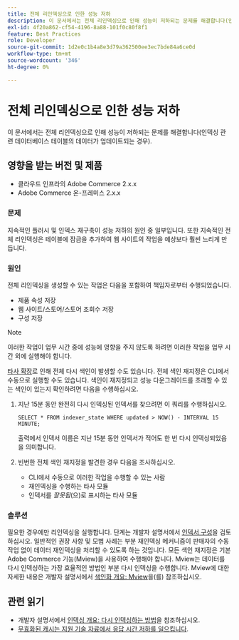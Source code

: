 ```yaml
---
title: 전체 리인덱싱으로 인한 성능 저하
description: 이 문서에서는 전체 리인덱싱으로 인해 성능이 저하되는 문제를 해결합니다(인덱싱 관련 데이터베이스 테이블의 데이터가 업데이트되는 경우).
exl-id: 4f20a862-cf54-4196-8a88-101f0c80f8f1
feature: Best Practices
role: Developer
source-git-commit: 1d2e0c1b4a8e3d79a362500ee3ec7bde84a6ce0d
workflow-type: tm+mt
source-wordcount: '346'
ht-degree: 0%

---
```


# 전체 리인덱싱으로 인한 성능 저하

이 문서에서는 전체 리인덱싱으로 인해 성능이 저하되는 문제를 해결합니다(인덱싱 관련 데이터베이스 테이블의 데이터가 업데이트되는 경우).

## 영향을 받는 버전 및 제품

* 클라우드 인프라의 Adobe Commerce 2.x.x
* Adobe Commerce 온-프레미스 2.x.x

### 문제

지속적인 플러시 및 인덱스 재구축이 성능 저하의 원인 중 일부입니다. 또한 지속적인 전체 리인덱싱은 테이블에 잠금을 추가하여 웹 사이트의 작업을 예상보다 훨씬 느리게 만듭니다.

### 원인

전체 리인덱싱을 생성할 수 있는 작업은 다음을 포함하여 책임자로부터 수행되었습니다.

* 제품 속성 저장
* 웹 사이트/스토어/스토어 조회수 저장
* 구성 저장

>[!NOTE]
>
>이러한 작업이 업무 시간 중에 성능에 영향을 주지 않도록 하려면 이러한 작업을 업무 시간 외에 실행해야 합니다.

[타사 확장](https://support.magento.com/hc/en-us/articles/360042361152-Best-Practices-for-using-third-party-extensions-in-Magento)로 인해 전체 다시 색인이 발생할 수도 있습니다. 전체 색인 재지정은 CLI에서 수동으로 실행할 수도 있습니다. 색인이 재지정되고 성능 다운그레이드를 초래할 수 있는 색인이 있는지 확인하려면 다음을 수행하십시오.

1. 지난 15분 동안 완전히 다시 인덱싱된 인덱서를 찾으려면 이 쿼리를 수행하십시오.

   ```
   SELECT * FROM indexer_state WHERE updated > NOW() - INTERVAL 15 MINUTE;
   ```

   출력에서 인덱서 이름은 지난 15분 동안 인덱서가 적어도 한 번 다시 인덱싱되었음을 의미합니다.

1. 빈번한 전체 색인 재지정을 발견한 경우 다음을 조사하십시오.
   * CLI에서 수동으로 이러한 작업을 수행할 수 있는 사람
   * 재인덱싱을 수행하는 타사 모듈
   * 인덱서를 *잘못됨*(으)로 표시하는 타사 모듈

### 솔루션

필요한 경우에만 리인덱싱을 실행합니다. 단계는 개발자 설명서에서 [인덱서 구성](https://devdocs.magento.com/guides/v2.3/config-guide/cli/config-cli-subcommands-index.html#configure-indexers)을 검토하십시오. 일반적인 권장 사항 및 모범 사례는 부분 재인덱싱 메커니즘이 판매자의 수동 작업 없이 데이터 재인덱싱을 처리할 수 있도록 하는 것입니다. 모든 색인 재지정은 기본 Adobe Commerce 기능(Mview)을 사용하여 수행해야 합니다. Mview는 데이터를 다시 인덱싱하는 가장 효율적인 방법인 부분 다시 인덱싱을 수행합니다. Mview에 대한 자세한 내용은 개발자 설명서에서 [색인화 개요: Mview](https://devdocs.magento.com/guides/v2.3/extension-dev-guide/indexing.html#m2devgde-mview)을(를) 참조하십시오.

## 관련 읽기

* 개발자 설명서에서 [인덱싱 개요: 다시 인덱싱하는 방법](https://devdocs.magento.com/guides/v2.3/extension-dev-guide/indexing.html#how-to-reindex)을 참조하십시오.
* [무효화된 캐시는 지원 기술 자료에서 응답 시간 저하를 일으킵니다](/help/troubleshooting/miscellaneous/invalidated-cache-causes-response-time-degradation.md).
